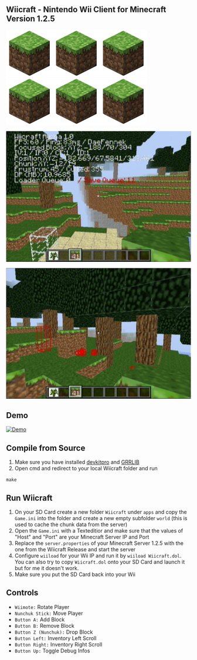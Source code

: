 ## Wiicraft - Nintendo Wii Client for Minecraft Version 1.2.5
![Wiicraft Icon](/icon.png)![Wiicraft Icon](/icon.png)![Wiicraft Icon](/icon.png)![Wiicraft Icon](/icon.png)![Wiicraft Icon](/icon.png)![Wiicraft Icon](/icon.png)   

![Wiicraft Icon1](/ingame_wiicraft1.PNG)

![Wiicraft Icon2](/ingame_wiicraft2.PNG)

## Demo
[![Demo](https://img.youtube.com/vi/lv3MmPLz3wI/default.jpg)](https://youtu.be/lv3MmPLz3wI)

## Compile from Source
1. Make sure you have installed [devkitpro](https://devkitpro.org/) and [GRRLIB](https://github.com/GRRLIB/GRRLIB)
2. Open cmd and redirect to your local Wiicraft folder and run
```
make 
```
## Run Wiicraft
1. On your SD Card create a new folder ```Wiicraft``` under ```apps```  and copy the ```Game.ini``` into the folder and create a new empty subfolder ```world``` (this is used to cache the chunk data from the server)
2. Open the ```Game.ini``` with a Texteditior and make sure that the values of "Host" and "Port" are your Minecraft Server IP and Port
3. Replace the ```server.properties``` of your Minecraft Server 1.2.5 with the one from the Wiicraft Release and start the server
4. Configure ```wiiload``` for your Wii IP and run it by ```wiiload Wiicraft.dol```. You can also try to copy ```Wiicraft.dol``` onto your SD Card and launch it but for me it doesn't work. 
5. Make sure you put the SD Card back into your Wii

## Controls
- ```Wiimote:``` Rotate Player
- ```Nunchuk Stick:``` Move Player
- ```Button A:``` Add Block
- ```Button B:``` Remove Block
- ```Button Z (Nunchuk):``` Drop Block
- ```Button Left:``` Inventory Left Scroll
- ```Button Right:``` Inventory Right Scroll 
- ```Button Up:``` Toggle Debug Infos
